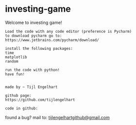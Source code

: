 # investing-game
Welcome to investing game!


	Load the code with any code editor (preference is Pycharm)
	to download pycharm go to:
	https://www.jetbrains.com/pycharm/download/

	install the following packages:
	time
	matplotlib
	random

	run the code with python!
	have fun!


	made by ~ Tijl Engelhart

	github page:
	https://github.com/tijlengelhart

	code in github:


found a bug?
mail to:
tijlengelhartgithub@gmail.com






